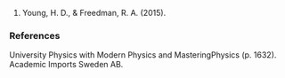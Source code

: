 1. Young, H. D., &amp; Freedman, R. A. (2015).

### References

University Physics with Modern Physics and MasteringPhysics (p. 1632). Academic Imports Sweden AB.
